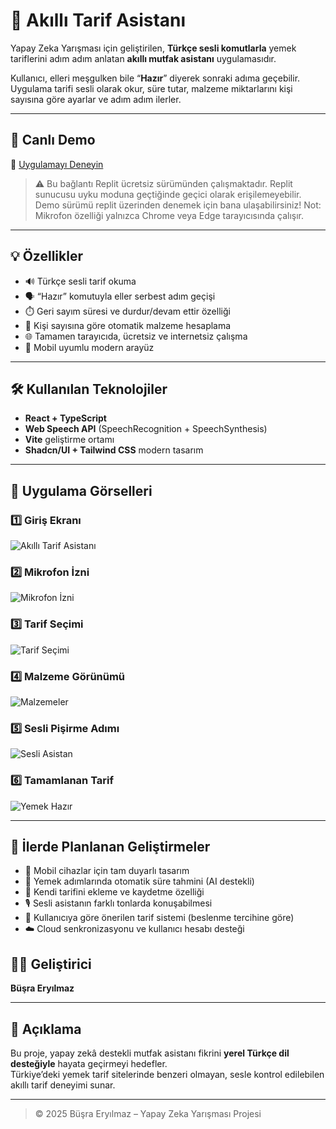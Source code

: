 # 🧠 Akıllı Tarif Asistanı

Yapay Zeka Yarışması için geliştirilen, **Türkçe sesli komutlarla** yemek tariflerini adım adım anlatan **akıllı mutfak asistanı** uygulamasıdır.

Kullanıcı, elleri meşgulken bile “**Hazır**” diyerek sonraki adıma geçebilir. Uygulama tarifi sesli olarak okur, süre tutar, malzeme miktarlarını kişi sayısına göre ayarlar ve adım adım ilerler.

---

## 🚀 Canlı Demo

🔗 [Uygulamayı Deneyin](https://0a4ca9be-5d64-4108-866a-b83b0e7a8618-00-hdu2ksfiakxv.kirk.replit.dev/)
> ⚠️ Bu bağlantı Replit ücretsiz sürümünden çalışmaktadır. Replit sunucusu uyku moduna geçtiğinde geçici olarak erişilemeyebilir. Demo sürümü replit üzerinden denemek için bana ulaşabilirsiniz!
> Not: Mikrofon özelliği yalnızca Chrome veya Edge tarayıcısında çalışır.

---

## 💡 Özellikler

- 🔊 Türkçe sesli tarif okuma  
- 🗣️ “Hazır” komutuyla eller serbest adım geçişi  
- ⏱️ Geri sayım süresi ve durdur/devam ettir özelliği  
- 👥 Kişi sayısına göre otomatik malzeme hesaplama  
- 🌐 Tamamen tarayıcıda, ücretsiz ve internetsiz çalışma  
- 📱 Mobil uyumlu modern arayüz

---

## 🛠️ Kullanılan Teknolojiler

- **React + TypeScript**  
- **Web Speech API** (SpeechRecognition + SpeechSynthesis)  
- **Vite** geliştirme ortamı  
- **Shadcn/UI + Tailwind CSS** modern tasarım

---

## 📸 Uygulama Görselleri

### 1️⃣ Giriş Ekranı
![Akıllı Tarif Asistanı](./AkilliTarif%20(1).png)

### 2️⃣ Mikrofon İzni
![Mikrofon İzni](./AkilliTarif%20(2).png)

### 3️⃣ Tarif Seçimi
![Tarif Seçimi](./AkilliTarif%20(3).png)

### 4️⃣ Malzeme Görünümü
![Malzemeler](./AkilliTarif%20(4).png)

### 5️⃣ Sesli Pişirme Adımı
![Sesli Asistan](./AkilliTarif51.png)

### 6️⃣ Tamamlanan Tarif
![Yemek Hazır](./AkilliTarif%20(6).png)


---
## 🔮 İlerde Planlanan Geliştirmeler

- 📱 Mobil cihazlar için tam duyarlı tasarım  
- 🧠 Yemek adımlarında otomatik süre tahmini (AI destekli)  
- 🍳 Kendi tarifini ekleme ve kaydetme özelliği  
- 🎙️ Sesli asistanın farklı tonlarda konuşabilmesi  
- 🥗 Kullanıcıya göre önerilen tarif sistemi (beslenme tercihine göre)  
- ☁️ Cloud senkronizasyonu ve kullanıcı hesabı desteği  


## 👩‍💻 Geliştirici
**Büşra Eryılmaz**

---

## 📄 Açıklama
Bu proje, yapay zekâ destekli mutfak asistanı fikrini **yerel Türkçe dil desteğiyle** hayata geçirmeyi hedefler.  
Türkiye’deki yemek tarif sitelerinde benzeri olmayan, sesle kontrol edilebilen akıllı tarif deneyimi sunar.

---

> © 2025 Büşra Eryılmaz – Yapay Zeka Yarışması Projesi
